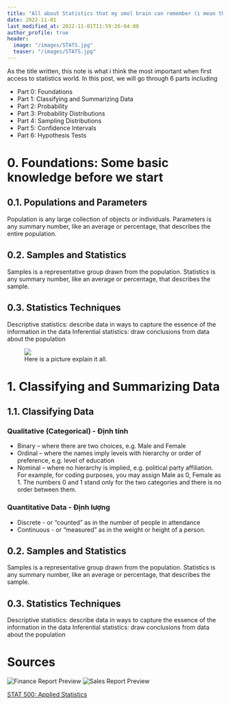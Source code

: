 ```yaml
---
title: "All about Statistics that my smol brain can remember (i mean this note is precise and concise)"
date: 2022-11-01
last_modified_at: 2022-11-01T11:59:26-04:00
author_profile: true
header:
  image: "/images/STATS.jpg"
  teaser: "/images/STATS.jpg"
---
```


As the title written, this note is what i think the most important when first access to statistics world. In this post, we will go through 6 parts including

  * Part 0: Foundations
  * Part 1: Classifying and Summarizing Data
  * Part 2: Probability
  * Part 3: Probability Distributions
  * Part 4: Sampling Distributions
  * Part 5: Confidence Intervals
  * Part 6: Hypothesis Tests

# 0. Foundations: Some basic knowledge before we start
## 0.1. Populations and Parameters
Population is any large collection of objects or individuals.
Parameters is any summary number, like an average or percentage, that describes the entire population.

## 0.2. Samples and Statistics
Samples	is a representative group drawn from the population.
Statistics is any summary number, like an average or percentage, that describes the sample.

## 0.3. Statistics Techniques
Descriptive statistics:	describe data in ways to capture the essence of the information in the data
Inferential statistics:	draw conclusions from data about the population

<figure>
  <img src="https://encrypted-tbn0.gstatic.com/images?q=tbn:ANd9GcQJCMXUDZGeezz8p7LF9OO18EVC0P0_tsKP9w&usqp=CAU"></a>
	<figcaption>Here is a picture explain it all.</figcaption>
</figure>

# 1. Classifying and Summarizing Data
## 1.1. Classifying Data
### Qualitative (Categorical) - Định tính
* Binary – where there are two choices, e.g. Male and Female
* Ordinal – where the names imply levels with hierarchy or order of preference, e.g. level of education
* Nominal – where no hierarchy is implied, e.g. political party affiliation.
	For example, for coding purposes, you may assign Male as 0, Female as 1. The numbers 0 and 1 stand only for the two categories and there is no order between them.
### Quantitative Data - Định lượng	
* Discrete - or “counted” as in the number of people in attendance
* Continuous - or “measured” as in the weight or height of a person.

## 0.2. Samples and Statistics
Samples	is a representative group drawn from the population.
Statistics is any summary number, like an average or percentage, that describes the sample.

## 0.3. Statistics Techniques
Descriptive statistics:	describe data in ways to capture the essence of the information in the data
Inferential statistics:	draw conclusions from data about the population

# Sources
<img src="{{ site.url }}{{ site.baseurl }}/assets/Portfolio_Sales and Finance Analysis/Finance Report Preview.png" alt="Finance Report Preview">
<img src="{{ site.url }}{{ site.baseurl }}/assets/Portfolio_Sales and Finance Analysis/Sales Report Preview.png" alt="Sales Report Preview">

[STAT 500: Applied Statistics](https://online.stat.psu.edu/stat500/)
